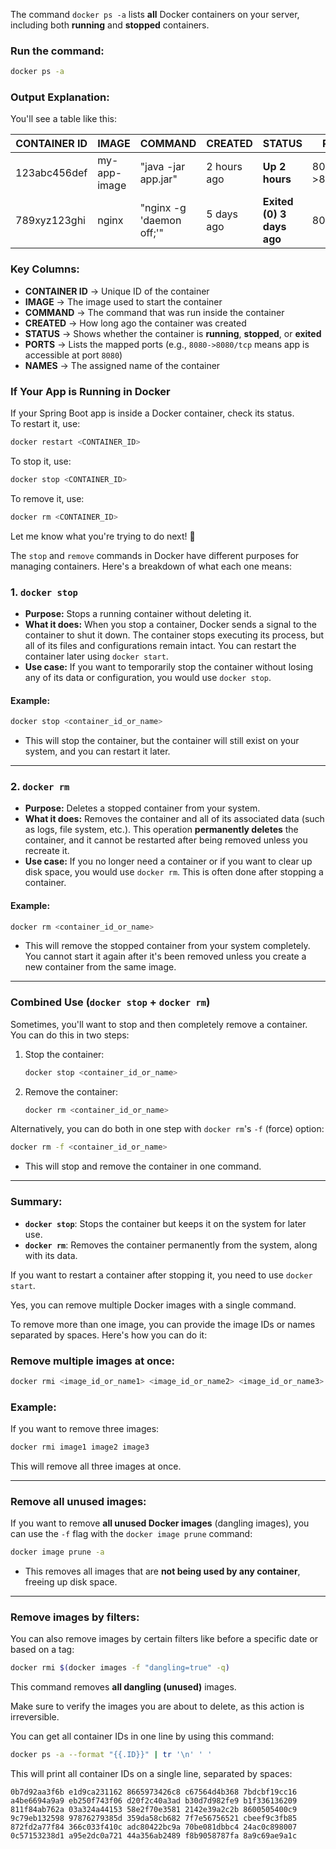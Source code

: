 The command `docker ps -a` lists **all** Docker containers on your server, including both **running** and **stopped** containers.  

### **Run the command:**  
```sh
docker ps -a
```
### **Output Explanation:**
You'll see a table like this:  

| CONTAINER ID | IMAGE         | COMMAND                  | CREATED        | STATUS                     | PORTS           | NAMES      |
|-------------|--------------|-------------------------|---------------|---------------------------|---------------|------------|
| 123abc456def | my-app-image | "java -jar app.jar"     | 2 hours ago   | **Up 2 hours**            | 8080->8080/tcp | my-app     |
| 789xyz123ghi | nginx        | "nginx -g 'daemon off;'" | 5 days ago    | **Exited (0) 3 days ago**  | 80->80/tcp     | web-server |

### **Key Columns:**
- **CONTAINER ID** → Unique ID of the container  
- **IMAGE** → The image used to start the container  
- **COMMAND** → The command that was run inside the container  
- **CREATED** → How long ago the container was created  
- **STATUS** → Shows whether the container is **running**, **stopped**, or **exited**  
- **PORTS** → Lists the mapped ports (e.g., `8080->8080/tcp` means app is accessible at port `8080`)  
- **NAMES** → The assigned name of the container  

### **If Your App is Running in Docker**
If your Spring Boot app is inside a Docker container, check its status.  
To restart it, use:
```sh
docker restart <CONTAINER_ID>
```
To stop it, use:
```sh
docker stop <CONTAINER_ID>
```
To remove it, use:
```sh
docker rm <CONTAINER_ID>
```

Let me know what you're trying to do next! 🚀

The `stop` and `remove` commands in Docker have different purposes for managing containers. Here's a breakdown of what each one means:

### **1. `docker stop`**
- **Purpose:** Stops a running container without deleting it.  
- **What it does:** When you stop a container, Docker sends a signal to the container to shut it down. The container stops executing its process, but all of its files and configurations remain intact. You can restart the container later using `docker start`.
- **Use case:** If you want to temporarily stop the container without losing any of its data or configuration, you would use `docker stop`.

#### Example:
```sh
docker stop <container_id_or_name>
```
- This will stop the container, but the container will still exist on your system, and you can restart it later.

---

### **2. `docker rm`**
- **Purpose:** Deletes a stopped container from your system.  
- **What it does:** Removes the container and all of its associated data (such as logs, file system, etc.). This operation **permanently deletes** the container, and it cannot be restarted after being removed unless you recreate it.  
- **Use case:** If you no longer need a container or if you want to clear up disk space, you would use `docker rm`. This is often done after stopping a container.

#### Example:
```sh
docker rm <container_id_or_name>
```
- This will remove the stopped container from your system completely. You cannot start it again after it's been removed unless you create a new container from the same image.

---

### **Combined Use (`docker stop` + `docker rm`)**
Sometimes, you'll want to stop and then completely remove a container. You can do this in two steps:
1. Stop the container:
   ```sh
   docker stop <container_id_or_name>
   ```
2. Remove the container:
   ```sh
   docker rm <container_id_or_name>
   ```

Alternatively, you can do both in one step with `docker rm`'s `-f` (force) option:
```sh
docker rm -f <container_id_or_name>
```
- This will stop and remove the container in one command.

---

### Summary:
- **`docker stop`**: Stops the container but keeps it on the system for later use.
- **`docker rm`**: Removes the container permanently from the system, along with its data.

If you want to restart a container after stopping it, you need to use `docker start`.

Yes, you can remove multiple Docker images with a single command.

To remove more than one image, you can provide the image IDs or names separated by spaces. Here's how you can do it:

### **Remove multiple images at once:**
```sh
docker rmi <image_id_or_name1> <image_id_or_name2> <image_id_or_name3> ...
```

### **Example:**
If you want to remove three images:
```sh
docker rmi image1 image2 image3
```

This will remove all three images at once.

---

### **Remove all unused images:**
If you want to remove **all unused Docker images** (dangling images), you can use the `-f` flag with the `docker image prune` command:
```sh
docker image prune -a
```
- This removes all images that are **not being used by any container**, freeing up disk space.

---

### **Remove images by filters:**
You can also remove images by certain filters like before a specific date or based on a tag:
```sh
docker rmi $(docker images -f "dangling=true" -q)
```
This command removes **all dangling (unused)** images.

Make sure to verify the images you are about to delete, as this action is irreversible. 

You can get all container IDs in one line by using this command:

```sh
docker ps -a --format "{{.ID}}" | tr '\n' ' '
```

This will print all container IDs on a single line, separated by spaces:

```
0b7d92aa3f6b e1d9ca231162 8665973426c8 c67564d4b368 7bdcbf19cc16 a4be6694a9a9 eb250f743f06 d20f2c40a3ad b30d7d982fe9 b1f336136209 811f84ab762a 03a324a44153 58e2f70e3581 2142e39a2c2b 8600505400c9 9c79eb132598 97876279385d 359da58cb682 7f7e56756521 cbeef9c3fb85 872fd2a77f84 366c033f410c adc80422bc9a 70be081dbbc4 24ac0c898007 0c57153238d1 a95e2dc0a721 44a356ab2489 f8b9058787fa 8a9c69ae9a1c
```
